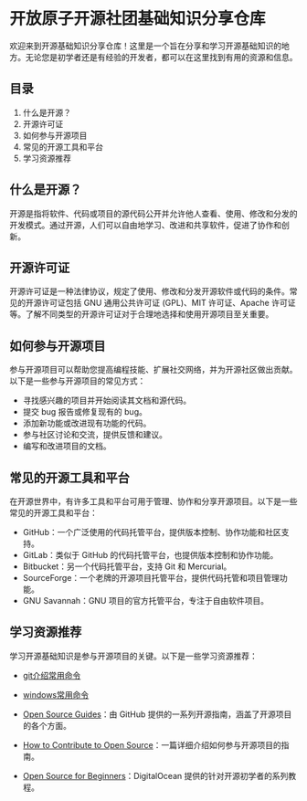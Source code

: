 # 开放原子开源社团基础知识分享仓库

欢迎来到开源基础知识分享仓库！这里是一个旨在分享和学习开源基础知识的地方。无论您是初学者还是有经验的开发者，都可以在这里找到有用的资源和信息。

## 目录
1. 什么是开源？
2. 开源许可证
3. 如何参与开源项目
4. 常见的开源工具和平台
5. 学习资源推荐
## 什么是开源？
开源是指将软件、代码或项目的源代码公开并允许他人查看、使用、修改和分发的开发模式。通过开源，人们可以自由地学习、改进和共享软件，促进了协作和创新。

## 开源许可证
开源许可证是一种法律协议，规定了使用、修改和分发开源软件或代码的条件。常见的开源许可证包括 GNU 通用公共许可证 (GPL)、MIT 许可证、Apache 许可证等。了解不同类型的开源许可证对于合理地选择和使用开源项目至关重要。

## 如何参与开源项目
参与开源项目可以帮助您提高编程技能、扩展社交网络，并为开源社区做出贡献。以下是一些参与开源项目的常见方式：

* 寻找感兴趣的项目并开始阅读其文档和源代码。
* 提交 bug 报告或修复现有的 bug。
* 添加新功能或改进现有功能的代码。
* 参与社区讨论和交流，提供反馈和建议。
* 编写和改进项目的文档。
## 常见的开源工具和平台
在开源世界中，有许多工具和平台可用于管理、协作和分享开源项目。以下是一些常见的开源工具和平台：

* GitHub：一个广泛使用的代码托管平台，提供版本控制、协作功能和社区支持。
* GitLab：类似于 GitHub 的代码托管平台，也提供版本控制和协作功能。
* Bitbucket：另一个代码托管平台，支持 Git 和 Mercurial。
* SourceForge：一个老牌的开源项目托管平台，提供代码托管和项目管理功能。
* GNU Savannah：GNU 项目的官方托管平台，专注于自由软件项目。
## 学习资源推荐
学习开源基础知识是参与开源项目的关键。以下是一些学习资源推荐：

* [git介绍常用命令](command/git_command.md)
* [windows常用命令](command/Windows_command.md)

* [Open Source Guides](https://opensource.guide/)：由 GitHub 提供的一系列开源指南，涵盖了开源项目的各个方面。
* [How to Contribute to Open Source](https://opensource.guide/how-to-contribute/)：一篇详细介绍如何参与开源项目的指南。
* [Open Source for Beginners](https://www.digitalocean.com/community/tutorial_series/open-source-for-beginners)：DigitalOcean 提供的针对开源初学者的系列教程。